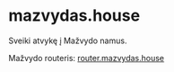 # mazvydas.house

Sveiki atvykę į Mažvydo namus.

Mažvydo routeris: [router.mazvydas.house](router.mazvydas.house)
